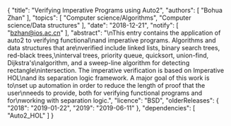 {
    "title": "Verifying Imperative Programs using Auto2",
    "authors": [
        "Bohua Zhan"
    ],
    "topics": [
        "Computer science/Algorithms",
        "Computer science/Data structures"
    ],
    "date": "2018-12-21",
    "notify": [
        "bzhan@ios.ac.cn"
    ],
    "abstract": "\nThis entry contains the application of auto2 to verifying functional\nand imperative programs. Algorithms and data structures that are\nverified include linked lists, binary search trees, red-black trees,\ninterval trees, priority queue, quicksort, union-find, Dijkstra's\nalgorithm, and a sweep-line algorithm for detecting rectangle\nintersection. The imperative verification is based on Imperative HOL\nand its separation logic framework. A major goal of this work is to\nset up automation in order to reduce the length of proof that the user\nneeds to provide, both for verifying functional programs and for\nworking with separation logic.",
    "licence": "BSD",
    "olderReleases": {
        "2018": "2019-01-22",
        "2019": "2019-06-11"
    },
    "dependencies": [
        "Auto2_HOL"
    ]
}